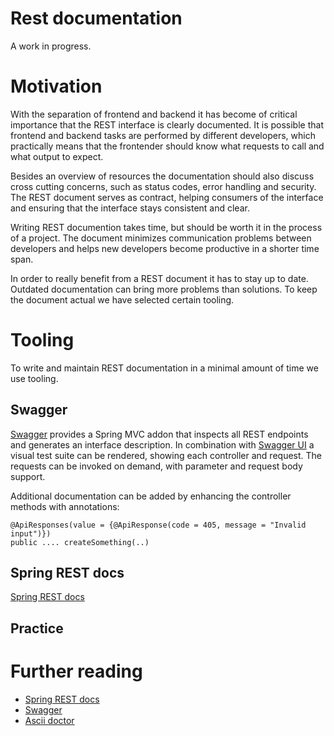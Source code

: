 # Rest documentation

A work in progress.

# Motivation

With the separation of frontend and backend it has become of critical importance that the REST interface is clearly documented. It is possible that frontend and backend tasks are performed by different developers, which practically means that the frontender should know what requests to call and what output to expect.

Besides an overview of resources the documentation should also discuss cross cutting concerns, such as status codes, error handling and security. The REST document serves as contract, helping consumers of the interface and ensuring that the interface stays consistent and clear.

Writing REST documention takes time, but should be worth it in the process of a project. The document minimizes communication problems between developers and helps new developers become productive in a shorter time span.

In order to really benefit from a REST document it has to stay up to date. Outdated documentation can bring more problems than solutions. To keep the document actual we have selected certain tooling.

# Tooling

To write and maintain REST documentation in a minimal amount of time we use tooling.

## Swagger

[Swagger](http://swagger.io/) provides a Spring MVC addon that inspects all REST endpoints and generates an interface description. In combination with [Swagger UI](http://swagger.io/swagger-ui/) a visual test suite can be rendered, showing each controller and request. The requests can be invoked on demand, with parameter and request body support.

Additional documentation can be added by enhancing the controller methods with annotations:

	@ApiResponses(value = {@ApiResponse(code = 405, message = "Invalid input")})
	public .... createSomething(..)

## Spring REST docs

[Spring REST docs](http://docs.spring.io/spring-restdocs/docs/1.0.x/reference/html5/)

## Practice



# Further reading

* [Spring REST docs](http://docs.spring.io/spring-restdocs/docs/1.0.x/reference/html5/)
* [Swagger](http://swagger.io/)
* [Ascii doctor](http://asciidoctor.org/)
